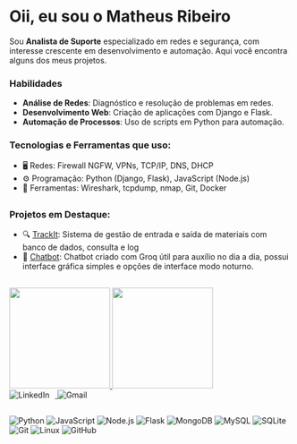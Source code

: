 # Oii, eu sou o **Matheus Ribeiro**

Sou **Analista de Suporte** especializado em redes e segurança, com interesse crescente em desenvolvimento e automação. Aqui você encontra alguns dos meus projetos.

### Habilidades
- **Análise de Redes**: Diagnóstico e resolução de problemas em redes.
- **Desenvolvimento Web**: Criação de aplicações com Django e Flask.
- **Automação de Processos**: Uso de scripts em Python para automação.

### Tecnologias e Ferramentas que uso:
- 🖥️ Redes: Firewall NGFW, VPNs, TCP/IP, DNS, DHCP
- ⚙️ Programação: Python (Django, Flask), JavaScript (Node.js)
- 🔧 Ferramentas: Wireshark, tcpdump, nmap, Git, Docker

##

### Projetos em Destaque:
- 🔍 [TrackIt](https://github.com/MatheusRibeiro0999/TrackIt): Sistema de gestão de entrada e saída de materiais com banco de dados, consulta e log  
- 🤖 [Chatbot](https://github.com/MatheusRibeiro0999/chatbot): Chatbot criado com Groq útil para auxílio no dia a dia, possui interface gráfica simples e opções de interface modo noturno.

##

<div>
    <a href="https://github.com/MatheusRibeiro0999">
    <img height="180cm" src="https://github-readme-stats.vercel.app/api?username=MatheusRibeiro0999&show_icons=true&theme=radical"/>
    <img height="180cm" src="https://github-readme-stats.vercel.app/api/top-langs/?username=MatheusRibeiro0999&layout=compact&theme=radical"/>
    </div>

<a href="https://linkedin.com/in/allyson-matheus-ribeiro-18993b14b/">
    <img src="https://img.icons8.com/color/48/000000/linkedin.png" alt="LinkedIn" style="display:inline-block; margin-right: 10px;"/>
</a>
<a href="mailto:ribeiro.amrs@gmail.com">
    <img src="https://img.icons8.com/color/48/000000/gmail-new.png" alt="Gmail" style="display:inline-block;"/>
</a>

##

![Python](https://img.icons8.com/color/48/000000/python--v1.png)
![JavaScript](https://img.icons8.com/color/48/000000/javascript--v1.png)
![Node.js](https://img.icons8.com/color/48/000000/nodejs.png)
![Flask](https://img.icons8.com/ios/50/000000/flask.png)
![MongoDB](https://img.icons8.com/color/48/000000/mongodb.png)
![MySQL](https://img.icons8.com/color/48/000000/mysql-logo.png)
![SQLite](https://img.icons8.com/color/48/000000/sqlite.png)
![Git](https://img.icons8.com/color/48/000000/git.png)
![Linux](https://img.icons8.com/color/48/000000/linux.png)
![GitHub](https://img.icons8.com/color/48/000000/github.png)






